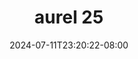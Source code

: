 --- 
title: "aurel 25"
description: "  bokeh aurel 25 telegram   new"
date: 2024-07-11T23:20:22-08:00
file_code: "bi1qjujxrcqa"
draft: false
cover: "yyz1bkuh27hl5of4.jpg"
tags: ["aurel", "bokep-indo", "bokep-viral", "bokep-ig"]
length: 4
fld_id: "1390211"
foldername: "Aurelnewalbum"
categories: ["Aurelnewalbum"]
views: 2
---